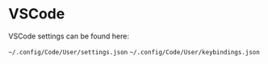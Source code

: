 # VSCode

VSCode settings can be found here:

`~/.config/Code/User/settings.json` `~/.config/Code/User/keybindings.json`
